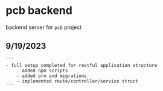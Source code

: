 # pcb backend

backend server for `pcb` project

## 9/19/2023

    ```
    - full setup completed for restful application structure
        - added npm scripts
        - added orm and migrations
        - implemented route/controller/service struct
    ```
